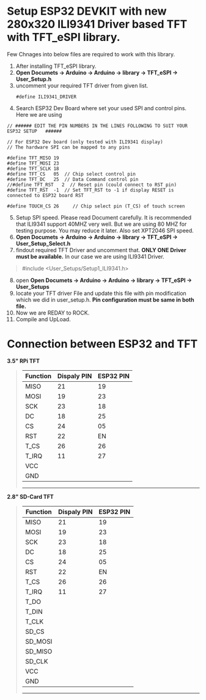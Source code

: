 
# **Setup ESP32 DEVKIT with new 280x320 ILI9341 Driver based TFT with TFT_eSPI library.**

Few Chnages into below files are required to work with this library.

1. After installing TFT_eSPI library.
2. **Open Documets -> Arduino -> Arduino -> library -> TFT_eSPI -> User_Setup.h**
3. uncomment your required TFT driver from given list.
   ```
   #define ILI9341_DRIVER 
   ```
4. Search ESP32 Dev Board where set your used SPI and control pins. Here we are using

```
// ###### EDIT THE PIN NUMBERS IN THE LINES FOLLOWING TO SUIT YOUR ESP32 SETUP   ######

// For ESP32 Dev board (only tested with ILI9341 display)
// The hardware SPI can be mapped to any pins

#define TFT_MISO 19
#define TFT_MOSI 23
#define TFT_SCLK 18
#define TFT_CS   05  // Chip select control pin
#define TFT_DC   25  // Data Command control pin
//#define TFT_RST   2  // Reset pin (could connect to RST pin)
#define TFT_RST  -1  // Set TFT_RST to -1 if display RESET is connected to ESP32 board RST

#define TOUCH_CS 26     // Chip select pin (T_CS) of touch screen
```
5. Setup SPI speed. Please read Document carefully. It is recommended that ILI9341 support 40MHZ very well. But we are using 80 MHZ for testing purpose. You may reduce it later. Also set XPT2046 SPI speed.
6. **Open Documets -> Arduino -> Arduino -> library -> TFT_eSPI -> User_Setup_Select.h**
7. findout required TFT Driver and uncomment that. **ONLY ONE Driver must be available.**
In our case we are using ILI9341 Driver.
> #include <User_Setups/Setup1_ILI9341.h>

8. open **Open Documets -> Arduino -> Arduino -> library -> TFT_eSPI -> User_Setups** 
9. locate your TFT driver File and update this file with pin modification which we did in user_setup.h. **Pin configuration must be same in both file.**
10. Now we are REDAY to ROCK.
11. Compile and UpLoad. 


# Connection between ESP32 and TFT

 **3.5" RPi TFT**

> | Function  |   Dispaly PIN   | ESP32 PIN   
> |-----------|-----------------|-------------
> | MISO      |  21    |    19   |
> | MOSI      |  19    |    23   |
> | SCK       |  23    |    18   |
> | DC        |  18    |    25   |
> | CS        |  24    |    05   |
> | RST       |  22    |    EN   |
> | T_CS      |  26    |    26   |
> | T_IRQ     |  11    |    27   |
> | VCC       |        |         |
> | GND       |        |         |
> -----------------------------------------------

**2.8" SD-Card TFT**

> | Function  |   Dispaly PIN   | ESP32 PIN   
> |-----------|-----------------|-------------
> | MISO      |  21    |    19   |
> | MOSI      |  19    |    23   |
> | SCK       |  23    |    18   |
> | DC        |  18    |    25   |
> | CS        |  24    |    05   |
> | RST       |  22    |    EN   |
> | T_CS      |  26    |    26   |
> | T_IRQ     |  11    |    27   |
> | T_DO      |        |         |
> | T_DIN     |        |         |
> | T_CLK     |        |         |
> | SD_CS     |        |         |
> | SD_MOSI   |        |         |
> | SD_MISO   |        |         |
> | SD_CLK    |        |         |
> | VCC       |        |         |
> | GND       |        |         |
> -----------------------------------------------



